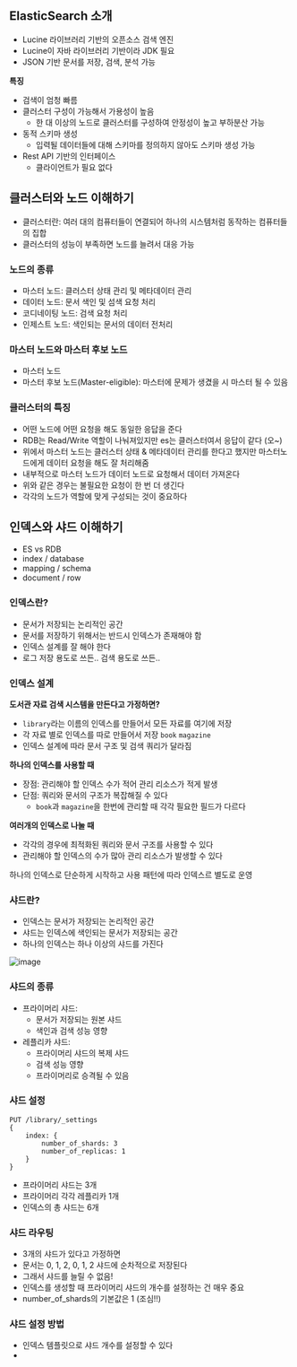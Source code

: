 ## ElasticSearch 소개

- Lucine 라이브러리 기반의 오픈소스 검색 엔진
- Lucine이 자바 라이브러리 기반이라 JDK 필요
- JSON 기반 문서를 저장, 검색, 분석 가능

**특징**
- 검색이 엄청 빠름
- 클러스터 구성이 가능해서 가용성이 높음
  - 한 대 이상의 노드로 클러스터를 구성하여 안정성이 높고 부하분산 가능
- 동적 스키마 생성
  - 입력될 데이터들에 대해 스키마를 정의하지 않아도 스키마 생성 가능
- Rest API 기반의 인터페이스
  - 클라이언트가 필요 없다

## 클러스터와 노드 이해하기

- 클러스터란: 여러 대의 컴퓨터들이 연결되어 하나의 시스템처럼 동작하는 컴퓨터들의 집합
- 클러스터의 성능이 부족하면 노드를 늘려서 대응 가능

### 노드의 종류

- 마스터 노드: 클러스터 상태 관리 및 메타데이터 관리
- 데이터 노드: 문서 색인 및 섬색 요청 처리
- 코디네이팅 노드: 검색 요청 처리
- 인제스트 노드: 색인되는 문서의 데이터 전처리

### 마스터 노드와 마스터 후보 노드

- 마스터 노드
- 마스터 후보 노드(Master-eligible): 마스터에 문제가 생겼을 시 마스터 될 수 있음

### 클러스터의 특징
- 어떤 노드에 어떤 요청을 해도 동일한 응답을 준다
- RDB는 Read/Write 역할이 나눠져있지만 es는 클러스터여서 응답이 같다 (오~)
- 위에서 마스터 노드는 클러스터 상태 & 메타데이터 관리를 한다고 했지만 마스터노드에게 데이터 요청을 해도 잘 처리해줌
- 내부적으로 마스터 노드가 데이터 노드로 요청해서 데이터 가져온다
- 위와 같은 경우는 불필요한 요청이 한 번 더 생긴다
- 각각의 노드가 역할에 맞게 구성되는 것이 중요하다

## 인덱스와 샤드 이해하기

- ES vs RDB
- index / database
- mapping / schema
- document / row

### 인덱스란?
- 문서가 저장되는 논리적인 공간
- 문서를 저장하기 위해서는 반드시 인덱스가 존재해야 함
- 인덱스 설계를 잘 해야 한다
- 로그 저장 용도로 쓰든.. 검색 용도로 쓰든..

### 인덱스 설계

**도서관 자료 검색 시스템을 만든다고 가정하면?**

- `library`라는 이름의 인덱스를 만들어서 모든 자료를 여기에 저장
- 각 자료 별로 인덱스를 따로 만들어서 저장 `book` `magazine`
- 인덱스 설계에 따라 문서 구조 및 검색 쿼리가 달라짐

**하나의 인덱스를 사용할 때**

- 장점: 관리해야 할 인덱스 수가 적어 관리 리소스가 적게 발생
- 단점: 쿼리와 문서의 구조가 복잡해질 수 있다
  - `book`과 `magazine`을 한번에 관리할 때 각각 필요한 필드가 다르다

**여러개의 인덱스로 나눌 때**
- 각각의 경우에 최적화된 쿼리와 문서 구조를 사용할 수 있다
- 관리해야 할 인덱스의 수가 많아 관리 리소스가 발생할 수 있다

하나의 인덱스로 단순하게 시작하고 사용 패턴에 따라 인덱스르 별도로 운영

### 샤드란?

- 인덱스는 문서가 저장되는 논리적인 공간
- 샤드는 인덱스에 색인되는 문서가 저장되는 공간
- 하나의 인덱스는 하나 이상의 샤드를 가진다

![image](https://github.com/mimseong/Study/assets/50068946/82de08ba-271d-4224-a9b6-aaca80c6fa15)

### 샤드의 종류

- 프라이머리 샤드:
  - 문서가 저장되는 원본 샤드
  - 색인과 검색 성능 영향
- 레플리카 샤드: 
  - 프라이머리 샤드의 복제 샤드
  - 검색 성능 영향
  - 프라이머리로 승격될 수 있음

### 샤드 설정

```
PUT /library/_settings
{
	index: {
		number_of_shards: 3
		number_of_replicas: 1
	}
}
```

- 프라이머리 샤드는 3개
- 프라이머리 각각 레플리카 1개
- 인덱스의 총 샤드는 6개

### 샤드 라우팅

- 3개의 샤드가 있다고 가정하면
- 문서는 0, 1, 2, 0, 1, 2 샤드에 순차적으로 저장된다
- 그래서 샤드를 늘릴 수 없음!
- 인덱스를 생성할 때 프라이머리 샤드의 개수를 설정하는 건 매우 중요
- number_of_shards의 기본값은 1 (조심!!)

### 샤드 설정 방법

- 인덱스 템플릿으로 샤드 개수를 설정할 수 있다
- 




